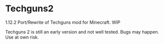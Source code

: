 # Techguns2

1.12.2 Port/Rewrite of Techguns mod for Minecraft. WIP

Techguns 2 is still an early version and not well tested. Bugs may happen. Use at own risk.
